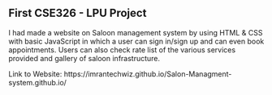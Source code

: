 ##  First CSE326 - LPU Project 


<p> I had made a website on Saloon management system by using HTML & CSS with basic JavaScript in which a user can 
 sign in/sign up and can even book appointments. Users can also check rate list of the various services provided 
 and gallery of saloon infrastructure.
</p>
Link to Website: https://imrantechwiz.github.io/Salon-Managment-system.github.io/
